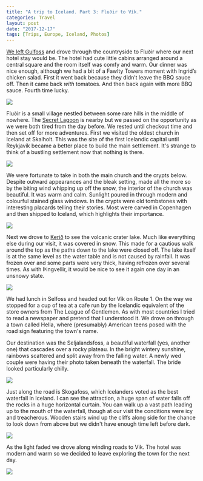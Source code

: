 ```yaml
---
title: "A trip to Iceland. Part 3: Flu∂ir to Vík."
categories: Travel
layout: post
date: "2017-12-17"
tags: [Trips, Europe, Iceland, Photos]
---
```

[We left Gulfoss](iceland-part-two) and drove through the countryside to Flu&eth;ir where our next hotel stay would be. The hotel had cute little cabins arranged around a central square and the room itself was comfy and warm. Our dinner was nice enough, although we had a bit of a Fawlty Towers moment with Ingrid’s chicken salad. First it went back because they didn’t leave the BBQ sauce off. Then it came back *with* tomatoes. And then back again with more BBQ sauce. Fourth time lucky.

![](/assets/images/iceland/iceland_17.jpg)

Flu&eth;ir is a small village nestled between some rare hills in the middle of nowhere. The [Secret Lagoon](http://secretlagoon.is) is nearby but we passed on the opportunity as we were both tired from the day before. We rested until checkout time and then set off for more adventures. First we visited the oldest church in Iceland at Skalholt. This was the site of the first Icelandic capital until Reykjavík became a better place to build the main settlement. It's strange to think of a bustling settlement now that nothing is there.

![](/assets/images/iceland/iceland_18.jpg)

 We were fortunate to take in both the main church and the crypts below. Despite outward appearances and the bleak setting, made all the more so by the biting wind whipping up off the snow, the interior of the church was beautiful. It was warm and calm. Sunlight poured in through modern and colourful stained glass windows. In the crypts were old tombstones with interesting placards telling their stories. Most were carved in Copenhagen and then shipped to Iceland, which highlights their importance.

![](/assets/images/iceland/iceland_19.jpg)

Next we drove to [Keri&eth;](http://kerid.is) to see the volcanic crater lake. Much like everything else during our visit, it was covered in snow. This made for a cautious walk around the top as the paths down to the lake were closed off. The lake itself is at the same level as the water table and is not caused by rainfall. It was frozen over and some parts were very thick, having refrozen over several times. As with &THORN;ingvellir, it would be nice to see it again one day in an unsnowy state. 

![](/assets/images/iceland/iceland_20.jpg)

We had lunch in Selfoss and headed out for Vík on Route 1. On the way we stopped for a cup of tea at a cafe run by the Icelandic equivalent of the store owners from The League of Gentlemen. As with most countries I tried to read a newspaper and pretend that I understood it. We drove on through a town called Hella, where (presumably) American teens posed with the road sign featuring the town's name.

Our destination was the Seljalandsfoss, a beautiful waterfall (yes, another one) that cascades over a rocky plateau. In the bright wintery sunshine, rainbows scattered and split away from the falling water. A newly wed couple were having their photo taken beneath the waterfall. The bride looked particularly chilly. 

![](/assets/images/iceland/iceland_21.jpg)

Just along the road is Skogafoss, which Icelanders voted as the best waterfall in Iceland. I can see the attraction, a huge span of water falls off the rocks in a huge horizontal curtain. You can walk up a vast path leading up to the mouth of the waterfall, though at our visit the conditions were icy and treacherous. Wooden stairs wind up the cliffs along side for the chance to look down from above but we didn't have enough time left before dark.

![](/assets/images/iceland/iceland_22.jpg)

As the light faded we drove along winding roads to Vik. The hotel was modern and warm so we decided to leave exploring the town for the next day.

![](/assets/images/iceland/iceland_23.jpg)